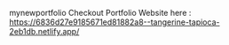 mynewportfolio
Checkout Portfolio Website here : https://6836d27e9185671ed81882a8--tangerine-tapioca-2eb1db.netlify.app/
